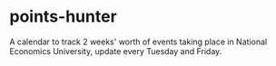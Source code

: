 # points-hunter
 A calendar to track 2 weeks' worth of events taking place in National Economics University, update every Tuesday and Friday.
